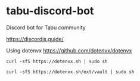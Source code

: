 # tabu-discord-bot
Discord bot for Tabu community


https://discordjs.guide/


Using dotenvx https://github.com/dotenvx/dotenvx

```
curl -sfS https://dotenvx.sh | sudo sh

curl -sfS https://dotenvx.sh/ext/vault | sudo sh

```
